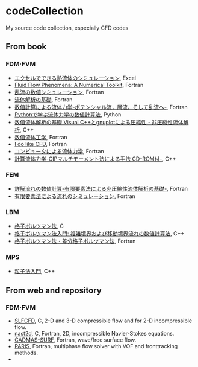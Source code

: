 # codeCollection
My source code collection, especially CFD codes

## From book
### FDM·FVM
* [エクセルでできる熱流体のシミュレーション](https://www.maruzen-publishing.co.jp/item/b304713.html), Excel
* [Fluid Flow Phenomena: A Numerical Toolkit](https://www.amazon.co.jp/Fluid-Flow-Phenomena-Applications-2006-01-01/dp/B01JXQ96NS), Fortran
* [乱流の数値シミュレーション](https://www.yokendo.com/books/9784842505268/), Fortran
* [流体解析の基礎](https://www.asakura.co.jp/detail.php?book_code=13111), Fortran
* [数値計算による流体力学-ポテンシャル流，層流，そして乱流へ-](https://www.coronasha.co.jp/np/isbn/9784339046519/), Fortran
* [Pythonで学ぶ流体力学の数値計算法](https://www.ohmsha.co.jp/book/9784274224706/), Python
* [数値流体解析の基礎 Visual C++とgnuplotによる圧縮性・非圧縮性流体解析](https://www.coronasha.co.jp/np/isbn/9784339046649/), C++
* [数値流体工学](https://www.utp.or.jp/book/b302011.html), Fortran
* [I do like CFD](http://ossanworld.com/cfdbooks/cfdbooks.html), Fortran
* [コンピュータによる流体力学](https://www.maruzen-publishing.co.jp/item/b294565.html), Fortran
* [計算流体力学-CIPマルチモーメント法による手法 CD-ROM付-](https://www.coronasha.co.jp/np/isbn/9784339045970/), C++
### FEM
* [詳解流れの数値計算-有限要素法による非圧縮性流体解析の基礎-](https://www.coronasha.co.jp/np/isbn/9784339046762/), Fortran
* [有限要素法による流れのシミュレーション](https://www.maruzen-publishing.co.jp/item/b295175.html), Fortran
### LBM
* [格子ボルツマン法](https://www.morikita.co.jp/books/mid/067661), C
* [格子ボルツマン法入門: 複雑境界および移動境界流れの数値計算法](https://www.maruzen-publishing.co.jp/item/b303613.html), C++
* [格子ボルツマン法・差分格子ボルツマン法](https://www.coronasha.co.jp/np/isbn/9784339046588/), Fortran
### MPS
* [粒子法入門](https://www.maruzen-publishing.co.jp/item/b294791.html), C++

## From web and repository
### FDM·FVM
* [SLFCFD](https://slfcfd.sourceforge.net/), C, 2-D and 3-D compressible flow and for 2-D incompressible flow.
* [nast2d](https://ins.uni-bonn.de/content/software-nast2d), C, Fortran, 2D, incompressible Navier-Stokes equations.
* [CADMAS-SURF](https://www.cdit.or.jp/program/cadmas.html), Fortran, wave/free surface flow.
* [PARIS](http://www.ida.upmc.fr/~zaleski/paris/), Fortran, multiphase flow solver with VOF and fronttracking methods.
* 

